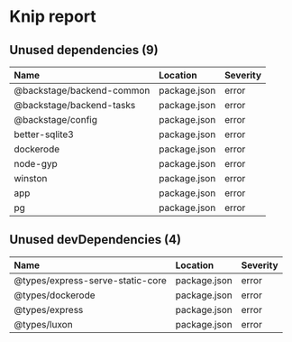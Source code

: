 # Knip report

## Unused dependencies (9)

| Name                      | Location     | Severity |
| :------------------------ | :----------- | :------- |
| @backstage/backend-common | package.json | error    |
| @backstage/backend-tasks  | package.json | error    |
| @backstage/config         | package.json | error    |
| better-sqlite3            | package.json | error    |
| dockerode                 | package.json | error    |
| node-gyp                  | package.json | error    |
| winston                   | package.json | error    |
| app                       | package.json | error    |
| pg                        | package.json | error    |

## Unused devDependencies (4)

| Name                             | Location     | Severity |
| :------------------------------- | :----------- | :------- |
| @types/express-serve-static-core | package.json | error    |
| @types/dockerode                 | package.json | error    |
| @types/express                   | package.json | error    |
| @types/luxon                     | package.json | error    |

